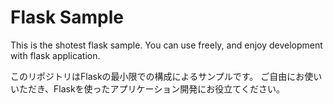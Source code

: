 # Flask Sample

This is the shotest flask sample.
You can use freely, and enjoy development with flask application.

このリポジトリはFlaskの最小限での構成によるサンプルです。
ご自由にお使いいただき、Flaskを使ったアプリケーション開発にお役立てください。